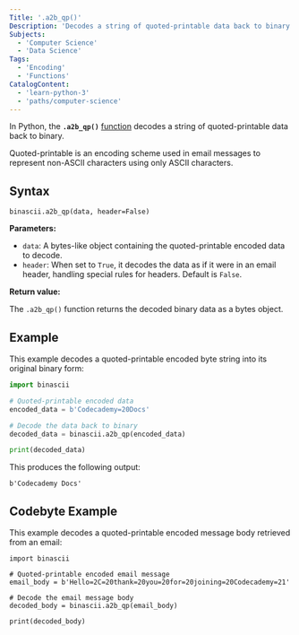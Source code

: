 ```yaml
---
Title: '.a2b_qp()'
Description: 'Decodes a string of quoted-printable data back to binary.'
Subjects:
  - 'Computer Science'
  - 'Data Science'
Tags:
  - 'Encoding'
  - 'Functions'
CatalogContent:
  - 'learn-python-3'
  - 'paths/computer-science'
---
```


In Python, the **`.a2b_qp()`** [function](https://www.codecademy.com/resources/docs/python/functions) decodes a string of quoted-printable data back to binary.

Quoted-printable is an encoding scheme used in email messages to represent non-ASCII characters using only ASCII characters.

## Syntax

```pseudo
binascii.a2b_qp(data, header=False)
```

**Parameters:**

- `data`: A bytes-like object containing the quoted-printable encoded data to decode.
- `header`: When set to `True`, it decodes the data as if it were in an email header, handling special rules for headers. Default is `False`.

**Return value:**

The `.a2b_qp()` function returns the decoded binary data as a bytes object.

## Example

This example decodes a quoted-printable encoded byte string into its original binary form:

```py
import binascii

# Quoted-printable encoded data
encoded_data = b'Codecademy=20Docs'

# Decode the data back to binary
decoded_data = binascii.a2b_qp(encoded_data)

print(decoded_data)
```

This produces the following output:

```shell
b'Codecademy Docs'
```

## Codebyte Example

This example decodes a quoted-printable encoded message body retrieved from an email:

```codebyte/python
import binascii

# Quoted-printable encoded email message
email_body = b'Hello=2C=20thank=20you=20for=20joining=20Codecademy=21'

# Decode the email message body
decoded_body = binascii.a2b_qp(email_body)

print(decoded_body)
```
